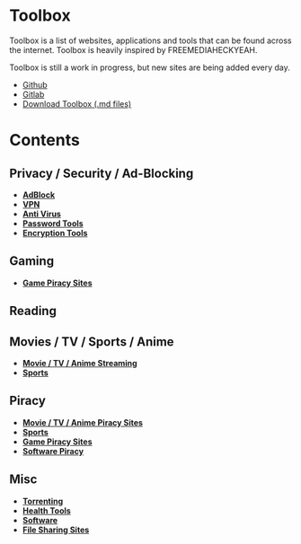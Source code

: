 # Toolbox
Toolbox is a list of websites, applications and tools that can be found across the internet. Toolbox is heavily inspired by FREEMEDIAHECKYEAH. 

Toolbox is still a work in progress, but new sites are being added every day. 

- [Github](https://github.com/Toolbox-List/Toolbox)
- [Gitlab](https://gitlab.com/toolbox-resources/toolbox)
- [Download Toolbox (.md files)](https://gitlab.com/toolbox-resources/toolbox/-/archive/master/toolbox-master.zip)


# Contents
## Privacy / Security / Ad-Blocking

- [**AdBlock**](privacy-security/adblock.md)
- [**VPN**](privacy-security/vpn.md)
- [**Anti Virus**](privacy-security/anti-virus.md)
- [**Password Tools**](privacy-security/passwords.md)
- [**Encryption Tools**](privacy-security/encryption.md)

## Gaming
- [**Game Piracy Sites**](gaming/game-piracy.md)

## Reading

## Movies / TV / Sports / Anime
- [**Movie / TV / Anime Streaming**](streaming/movie-streaming.md#movie-tv-show-anime-streaming)
- [**Sports**](streaming/sports.md)

## Piracy
- [**Movie / TV / Anime Piracy Sites**](streaming/movie-streaming.md#movie-tv-show-anime-streaming)
- [**Sports**](streaming/sports.md)
- [**Game Piracy Sites**](gaming/game-piracy.md)
- [**Software Piracy**](software.md)

## Misc
- [**Torrenting**](torrenting.md)
- [**Health Tools**](health.md)
- [**Software**](software.md)
- [**File Sharing Sites**](file-sharing.md)
